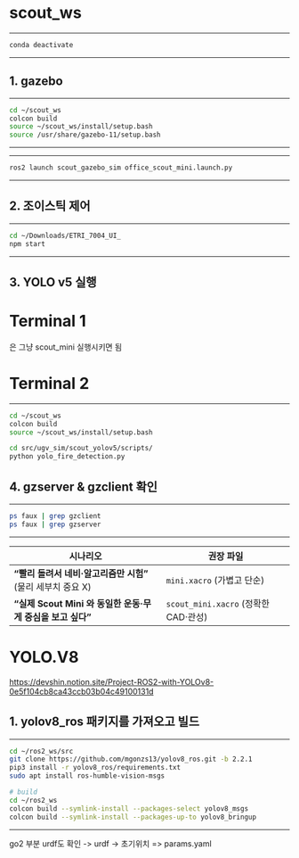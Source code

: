 # scout_ws

---
```bash
conda deactivate
```
---

## 1. gazebo
---
```bash
cd ~/scout_ws
colcon build
source ~/scout_ws/install/setup.bash
source /usr/share/gazebo-11/setup.bash
```
---
---
```bash
ros2 launch scout_gazebo_sim office_scout_mini.launch.py
```
---

## 2. 조이스틱 제어
---
```bash
cd ~/Downloads/ETRI_7004_UI_
npm start
```
---

## 3. YOLO v5 실행

# Terminal 1
은 그냥 scout_mini 실행시키면 됨

# Terminal 2
---
```bash
cd ~/scout_ws
colcon build
source ~/scout_ws/install/setup.bash
```

```bash
cd src/ugv_sim/scout_yolov5/scripts/
python yolo_fire_detection.py
```

## 4. gzserver & gzclient 확인
---
```bash
ps faux | grep gzclient
ps faux | grep gzserver
```
---

| 시나리오                                      | 권장 파일                           |
| ----------------------------------------- | ------------------------------- |
| **“빨리 돌려서 네비·알고리즘만 시험”** (물리 세부치 중요 X)    | `mini.xacro` (가볍고 단순)           |
| **“실제 Scout Mini 와 동일한 운동·무게 중심을 보고 싶다”** | `scout_mini.xacro` (정확한 CAD·관성) |


# YOLO.V8
https://devshin.notion.site/Project-ROS2-with-YOLOv8-0e5f104cb8ca43ccb03b04c49100131d

## 1. yolov8_ros 패키지를 가져오고 빌드
---
```bash
cd ~/ros2_ws/src
git clone https://github.com/mgonzs13/yolov8_ros.git -b 2.2.1
pip3 install -r yolov8_ros/requirements.txt
sudo apt install ros-humble-vision-msgs

# build
cd ~/ros2_ws
colcon build --symlink-install --packages-select yolov8_msgs
colcon build --symlink-install --packages-up-to yolov8_bringup
```
---

go2 부분 urdf도 확인
-> urdf
-> 초기위치 => params.yaml
